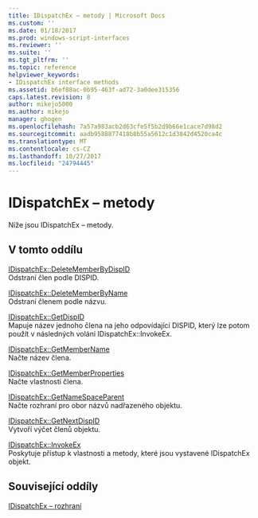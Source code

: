 ```yaml
---
title: IDispatchEx – metody | Microsoft Docs
ms.custom: ''
ms.date: 01/18/2017
ms.prod: windows-script-interfaces
ms.reviewer: ''
ms.suite: ''
ms.tgt_pltfrm: ''
ms.topic: reference
helpviewer_keywords:
- IDispatchEx interface methods
ms.assetid: b6ef88ac-0b95-463f-ad72-3a0dee315356
caps.latest.revision: 8
author: mikejo5000
ms.author: mikejo
manager: ghogen
ms.openlocfilehash: 7a57a983acb2d63cfe5f5b2d9b66e1cace7d98d2
ms.sourcegitcommit: aadb9588877418b8b55a5612c1d3842d4520ca4c
ms.translationtype: MT
ms.contentlocale: cs-CZ
ms.lasthandoff: 10/27/2017
ms.locfileid: "24794445"
---
```

# <a name="idispatchex-methods"></a>IDispatchEx – metody
Níže jsou IDispatchEx – metody.  
  
## <a name="in-this-section"></a>V tomto oddílu  
 [IDispatchEx::DeleteMemberByDispID](../../winscript/reference/idispatchex-deletememberbydispid.md)  
 Odstraní člen podle DISPID.  
  
 [IDispatchEx::DeleteMemberByName](../../winscript/reference/idispatchex-deletememberbyname.md)  
 Odstraní členem podle názvu.  
  
 [IDispatchEx::GetDispID](../../winscript/reference/idispatchex-getdispid.md)  
 Mapuje název jednoho člena na jeho odpovídající DISPID, který lze potom použít v následných volání IDispatchEx::InvokeEx.  
  
 [IDispatchEx::GetMemberName](../../winscript/reference/idispatchex-getmembername.md)  
 Načte název člena.  
  
 [IDispatchEx::GetMemberProperties](../../winscript/reference/idispatchex-getmemberproperties.md)  
 Načte vlastnosti člena.  
  
 [IDispatchEx::GetNameSpaceParent](../../winscript/reference/idispatchex-getnamespaceparent.md)  
 Načte rozhraní pro obor názvů nadřazeného objektu.  
  
 [IDispatchEx::GetNextDispID](../../winscript/reference/idispatchex-getnextdispid.md)  
 Vytvoří výčet členů objektu.  
  
 [IDispatchEx::InvokeEx](../../winscript/reference/idispatchex-invokeex.md)  
 Poskytuje přístup k vlastnosti a metody, které jsou vystavené IDispatchEx objekt.  
  
## <a name="related-sections"></a>Související oddíly  
 [IDispatchEx – rozhraní](../../winscript/reference/idispatchex-interface.md)